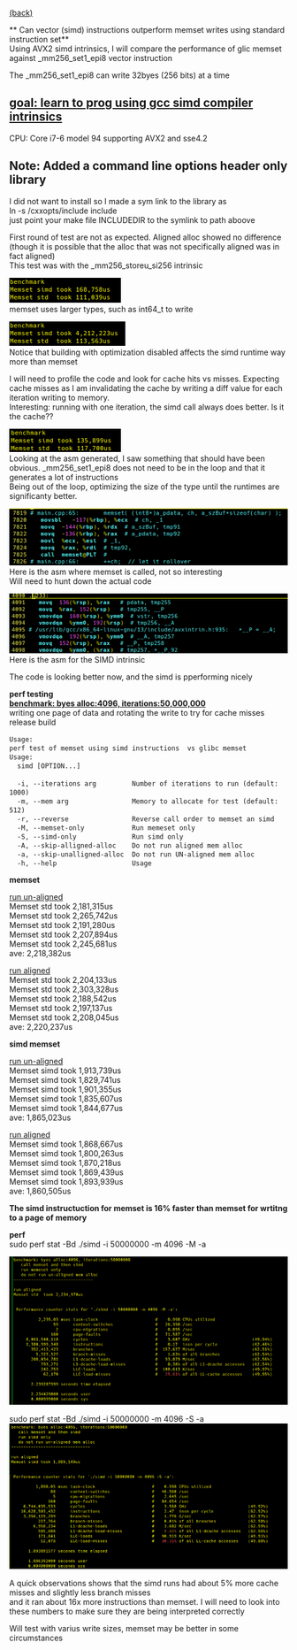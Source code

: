   
[(back)](../README.md)
  
** Can vector (simd) instructions outperform memset writes using standard instruction set**     
Using AVX2 simd intrinsics, I will compare the performance of glic memset against _mm256_set1_epi8 vector instruction  
  
The _mm256_set1_epi8 can write 32byes (256 bits) at a time  
  

## <ins>goal: learn to prog using gcc simd compiler intrinsics<ins>  
CPU: Core i7-6 model 94 supporting AVX2 and sse4.2

## Note: Added a command line options header only library  
I did not want to install so I made a sym link to the library as  
ln -s <path>/cxxopts/include include  
just point your make file INCLUDEDIR to the symlink to path aboove  
  
First round of test are not as expected. Aligned alloc showed no difference (though it is possible that the alloc that was not specifically aligned was in fact aligned)  
This test was with the _mm256_storeu_si256 intrinsic  

![alt text]( screenshots/benchmark-1-release.png )  
memset uses larger types, such as int64_t to write  

![alt text]( screenshots/benchmark-1-debug.png )  
Notice that building with optimization disabled affects the simd runtime way more than memset  

I will need to profile the code and look for cache hits vs misses. Expecting cache misses as I am invalidating the cache by writing a diff value for each iteration writing to memory.  
Interesting: running with one iteration, the simd call always  does better.  Is it the cache??  

![alt text]( screenshots/benchmark-2-release.png )  
Looking at the asm generated,  I saw something that should have been obvious. _mm256_set1_epi8 does not need to be in the loop and that it generates a lot of instructions  
Being out of the loop, optimizing the size of the type until the runtimes are significanty better.  
  
  
  
![alt text]( screenshots/memset-O0-asm.png )  
Here is the asm where memset is called, not so interesting  
Will need to hunt down the actual code  
  
![alt text]( screenshots/mm256_storeu_si256-O0-asm.png )  
Here is the asm for the SIMD intrinsic  
  
The code is looking better now, and the simd is pperforming nicely  
   
**perf testing**    
**<ins>benchmark: byes alloc:4096, iterations:50,000,000</ins>**  
writing one page of data and rotating the write to try for cache misses  
release build  
  
```
Usage:  
perf test of memset using simd instructions  vs glibc memset  
Usage:  
  simd [OPTION...]  
  
  -i, --iterations arg         Number of iterations to run (default: 1000)  
  -m, --mem arg                Memory to allocate for test (default: 512)  
  -r, --reverse                Reverse call order to memset an simd  
  -M, --memset-only            Run memeset only  
  -S, --simd-only              Run simd only  
  -A, --skip-alligned-alloc    Do not run aligned mem alloc  
  -a, --skip-unalligned-alloc  Do not run UN-aligned mem alloc  
  -h, --help                   Usage  
```
  
   
**memset**   
  
<ins>run un-aligned</ins>  
Memset std  took 2,181,315us  
Memset std  took 2,265,742us  
Memset std  took 2,191,280us  
Memset std  took 2,207,894us  
Memset std  took 2,245,681us  
  ave: 2,218,382us  
  
<ins>run aligned</ins>  
Memset std  took 2,204,133us  
Memset std  took 2,303,328us  
Memset std  took 2,188,542us  
Memset std  took 2,197,137us  
Memset std  took 2,208,045us  
  ave: 2,220,237us  
  
**simd memset**  
  
<ins>run un-aligned</ins>  
Memset simd took 1,913,739us  
Memset simd took 1,829,741us  
Memset simd took 1,901,355us  
Memset simd took 1,835,607us  
Memset simd took 1,844,677us  
  ave: 1,865,023us  

<ins>run aligned</ins>  
Memset simd took 1,868,667us  
Memset simd took 1,800,263us  
Memset simd took 1,870,218us  
Memset simd took 1,869,439us  
Memset simd took 1,893,939us  
  ave: 1,860,505us  

**The simd instructuction for memset is 16% faster than memset for wrtitng to a page of memory**  
  

**perf**    
sudo perf stat -Bd ./simd -i 50000000 -m 4096 -M -a  
  
![memset perf]( screenshots/benchmark-memset-perf-not-aligned.png )    
  
sudo perf stat -Bd ./simd -i 50000000 -m 4096 -S -a  
![simd perf]( screenshots/benchmark-simd-perf-not-aligned.png )    

A quick observations shows that the simd runs had about 5% more cache misses and slightly less branch misses  
and it ran about 16x more instructions than memset.  I will need to look into these numbers to make sure they are being interpreted correctly  
  
Will test with varius write sizes, memset may be better in some circumstances  
